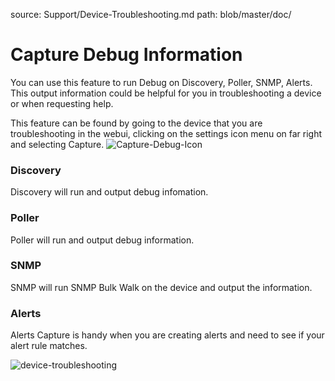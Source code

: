 source: Support/Device-Troubleshooting.md
path: blob/master/doc/
# Capture Debug Information

You can use this feature to run Debug on Discovery, Poller, SNMP, Alerts.
This output information could be helpful for you in troubleshooting a device or when requesting help.

This feature can be found by going to the device that you are troubleshooting in the webui, clicking on the settings icon menu on far right and selecting 
Capture.
![Capture-Debug-Icon](/img/capture-debug-icon.png)

### Discovery
Discovery will run and output debug infomation.

### Poller
Poller will run and output debug information.

### SNMP
 SNMP will run SNMP Bulk Walk on the device and output the information.
 
### Alerts
Alerts Capture is handy when you are creating alerts and need to see if your alert rule matches.


![device-troubleshooting](/img/device-troubleshooting.png)

